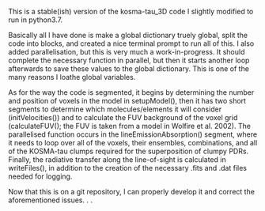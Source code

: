 This is a stable(ish) version of the kosma-tau_3D code I slightly modified to
run in python3.7.

Basically all I have done is make a global dictionary truely global,
split the code into blocks, and created a nice terminal prompt to run all of this.
I also added parallelisation, but this is very much a work-in-progress.
It should complete the necessary function in parallel, but then it starts another
loop afterwards to save these values to the global dictionary. This is
one of the many reasons I loathe global variables.

As for the way the code is segmented, it begins by determining the
number and position of voxels in the model in setupModel(),
then it has two short segments to determine which molecules/elements it
will consider (initVelocities()) and to calculate the FUV background of the
voxel grid (calculateFUV(); the FUV is taken from a model in Wolfire et al. 2002).
The parallelised function occurs in the lineEmissionAbsorption() segment, where
it needs to loop over all of the voxels, their ensembles,  combinations,
and all of the KOSMA-tau clumps required for the superposition of clumpy
PDRs. Finally, the radiative transfer along the line-of-sight is calculated
in writeFiles(), in addition to the creation of the necessary .fits and
.dat files needed for logging.

Now that this is on a git repository, I can properly develop it and correct the
aforementioned issues. . .